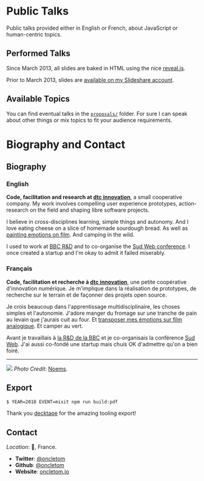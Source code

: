 # Public Talks

Public talks provided either in English or French, about JavaScript or human-centric topics.

## Performed Talks

Since March 2013, all slides are baked in HTML using the nice [reveal.js](https://github.com/hakimel/reveal.js/).

Prior to March 2013, slides are [available on my Slideshare account](http://www.slideshare.net/oncletom/presentations).

## Available Topics

You can find eventual talks in the [`proposals/`](proposals) folder. For sure I can speak about other things or mix topics to fit your audience requirements.

# Biography and Contact

## Biography

### English

**Code, facilitation and research at [dtc innovation][dtc-innovation]**, a small cooperative company. My work involves compelling user experience prototypes, action-research on the field and shaping libre software projects.

I believe in cross-disciplines learning, simple things and autonomy. And I love eating cheese on a slice of homemade sourdough bread. As well as [painting emotions on film][photography]. And camping in the wild.

I used to work at [BBC R&D][bbcrd] and to co-organise the [Sud Web conference][sudweb]. I once created a startup and I'm okay to admit it failed miserably.

### Français

**Code, facilitation et recherche à [dtc innovation][dtc-innovation]**, une petite coopérative d'innovation numérique. Je m'implique dans la réalisation de prototypes, de recherche sur le terrain et de façonner des projets open source.

Je crois beaucoup dans l'apprentissage multidisciplinaire, les choses simples et l'autonomie. J'adore manger du fromage sur une tranche de pain au levain que j'aurais cuit au four. Et [transposer mes émotions sur film analogique][photography]. Et camper au vert.

Avant je travaillais à [la R&D de la BBC][bbcrd] et je co-organisais la conférence [Sud Web][sudweb]. J'ai aussi co-fondé une startup mais chuis OK d'admettre qu'on a bien foiré.

----

![](thomas-parisot.jpg)
*Photo Credit*: [Noems](https://twitter.com/noeems).

## Export

```bash
$ YEAR=2018 EVENT=mixit npm run build:pdf
```

Thank you [decktape](https://github.com/astefanutti/decktape) for the amazing tooling export!

## Contact

*Location*: 🎒, France.

* **Twitter**: [@oncletom](https://twitter.com/oncletom)
* **Github**: [@oncletom](https://github.com/oncletom)
* **Website**: [oncletom.io](https://oncletom.io)

[dtc-innovation]: https://dtc-innovation.org/
[bbcrd]: http://www.bbc.co.uk/rd
[sudweb]: https://sudweb.fr/
[photography]: https://oncletom.io/photography/
